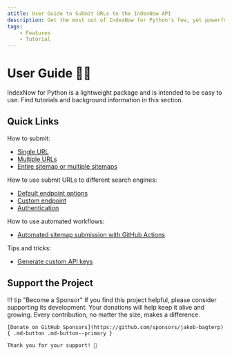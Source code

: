 ```yaml
---
atitle: User Guide to Submit URLs to the IndexNow API
description: Get the most out of IndexNow for Python's few, yet powerful features with comprehensive tutorials, tips, and tricks. Includes guides and code examples for both beginners and advanced users.
tags:
    - Features
    - Tutorial
---
```


# User Guide 👨‍🔧
IndexNow for Python is a lightweight package and is intended to be easy to use. Find tutorials and background information in this section.

## Quick Links
How to submit:

* [Single URL](how-to-submit/single-url.md)
* [Multiple URLs](how-to-submit/multiple-urls.md)
* [Entire sitemap or multiple sitemaps](how-to-submit/sitemap.md)

How to use submit URLs to different search engines:

* [Default endpoint options](search-engines/default-endpoints.md)
* [Custom endpoint](search-engines/custom-endpoint.md)
* [Authentication](search-engines/authentication.md)

How to use automated workflows:

* [Automated sitemap submission with GitHub Actions](github-actions/automated-workflows.md)

Tips and tricks:

* [Generate custom API keys](tips-and-tricks/generate-api-keys.md)

## Support the Project

!!! tip "Become a Sponsor"
    If you find this project helpful, please consider supporting its development. Your donations will help keep it alive and growing. Every contribution, no matter the size, makes a difference.

    [Donate on GitHub Sponsors](https://github.com/sponsors/jakob-bagterp){ .md-button .md-button--primary }

    Thank you for your support! 🙌
